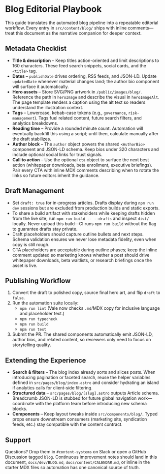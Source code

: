 # Blog Editorial Playbook

This guide translates the automated blog pipeline into a repeatable editorial workflow. Every entry in `src/content/blog/`
ships with inline comments—treat this document as the narrative companion for deeper context.

## Metadata Checklist

- **Title & description** – Keep titles action-oriented and limit descriptions to 160 characters. These feed search snippets,
  social cards, and the `<title>` tag.
- **Dates** – `publishDate` drives ordering, RSS feeds, and JSON-LD. Update `updatedDate` whenever material changes land; the
  author bio component will surface it automatically.
- **Hero assets** – Store SVG/PNG artwork in `/public/images/blog/`. Reference the path in `heroImage` and describe the visual
  in `heroImageAlt`. The page template renders a caption using the alt text so readers understand the illustration context.
- **Tags** – Lowercase, kebab-case tokens (e.g., `governance`, `risk-management`). Tags fuel related content, future search
  filters, and analytics breakdowns.
- **Reading time** – Provide a rounded minute count. Automation will eventually backfill this using a script; until then,
  calculate manually after the draft stabilizes.
- **Author block** – The `author` object powers the shared `<AuthorBio>` component and JSON-LD schema. Keep bios under 320
  characters and include optional social links for trust signals.
- **Call to action** – Use the optional `cta` object to surface the next best action (whitepaper downloads, beta enrollment,
  executive briefings). Pair every CTA with inline MDX comments describing when to rotate the links so future editors inherit
  the guidance.

## Draft Management

- Set `draft: true` for in-progress articles. Drafts display during `npm run dev` sessions but are excluded from production
  builds and static exports.
- To share a build artifact with stakeholders while keeping drafts hidden from the live site, run `npm run build -- --drafts`
  and inspect `dist/` locally. Never upload this build—CI runs `npm run build` without the flag to guarantee drafts stay private.
- Draft placeholders should capture outline bullets and next steps. Schema validation ensures we never lose metadata fidelity,
  even when copy is still rough.
- CTA placeholders are acceptable during outline phases; keep the inline comment updated so marketing knows whether a post
  should drive whitepaper downloads, beta waitlists, or research briefings once the asset is live.

## Publishing Workflow

1. Convert the draft to polished copy, source final hero art, and flip `draft` to `false`.
2. Run the automation suite locally:
   - `npm run lint` (Vale now checks `.md`/MDX copy for inclusive language and placeholder text.)
   - `npm run typecheck`
   - `npm run build`
   - `npm run test`
3. Submit the PR. The shared components automatically emit JSON-LD, author bios, and related content, so reviewers only need to
   focus on storytelling quality.

## Extending the Experience

- **Search & filters** – The blog index already sorts and slices posts. When introducing pagination or faceted search, reuse the
  helper variables defined in `src/pages/blog/index.astro` and consider hydrating an island if analytics calls for client-side
  filtering.
- **Structured data** – `src/pages/blog/[slug].astro` outputs Article schema. Breadcrumb JSON-LD is stubbed for future global
  navigation work—coordinate with the platform team before introducing new schema blocks.
- **Components** – Keep layout tweaks inside `src/components/blog/`. Typed props ensure downstream consumers (marketing site,
  syndication feeds, etc.) stay compatible with the content contract.

## Support

Questions? Drop them in `#content-systems` on Slack or open a GitHub Discussion tagged `blog`. Continuous improvement notes
should land in this document, `docs/dev/BLOG.md`, `docs/content/CALENDAR.md`, or inline in the starter MDX files so automation has one canonical source of
truth.
